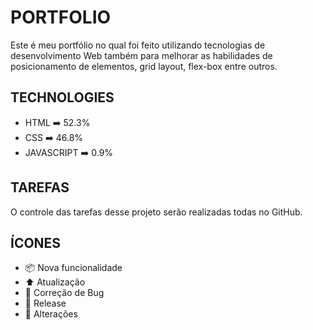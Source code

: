 # PORTFOLIO
Este é meu portfólio no qual foi feito utilizando tecnologias de desenvolvimento Web também para melhorar as habilidades de posicionamento de elementos, grid layout, flex-box entre outros. 

## TECHNOLOGIES
- HTML :arrow_right: 52.3%
- CSS :arrow_right: 46.8%
- JAVASCRIPT :arrow_right: 0.9% 

## TAREFAS
O controle das tarefas desse projeto serão realizadas todas no GitHub. 

## ÍCONES
- :package: Nova funcionalidade
- :arrow_up: Atualização 
- :bug: Correção de Bug 
- :checkered_flag: Release
- :wrench: Alterações